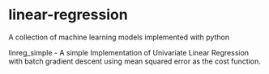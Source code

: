 # linear-regression

A collection of machine learning models implemented with python


linreg_simple - A simple Implementation of Univariate Linear Regression with batch gradient descent using mean squared error as the cost function.

